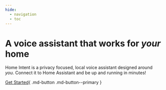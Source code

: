 ```yaml
---
hide:
  - navigation
  - toc
---
```


# A voice assistant that works for *your* home
Home Intent is a privacy focused, local voice assistant designed around *you*. Connect it to Home Assistant and be up and running in minutes!

[Get Started](/getting-started/installation){ .md-button .md-button--primary }

